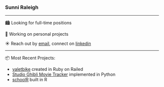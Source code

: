 ### Sunni Raleigh

***

🏙 Looking for full-time positions

👾 Working on personal projects

☀️ Reach out by [email](mailto:sunnigraleigh@gmail.com), connect on [linkedin](https://www.linkedin.com/in/sunnigraleigh/)

***

📦 Most Recent Projects:

- [valetbike](https://github.com/epartakki/valetbike) created in Ruby on Railed
- [Studio Ghibli Movie Tracker](https://github.com/sunniraleigh/sg-movie-tracker) implemented in Python
- [schoolR](https://github.com/sunniraleigh/schoolR) built in R
